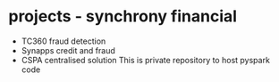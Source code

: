 # projects - synchrony financial
- TC360 fraud detection
- Synapps credit and fraud
- CSPA centralised solution
This is private repository to host pyspark code
